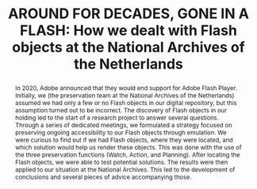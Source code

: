 ---
abstract: In 2020, Adobe announced that they would end support for Adobe Flash Player.
  Initially, we (the preservation team at the National Archives of the Netherlands)
  assumed we had only a few or no Flash objects in our digital repository, but this
  assumption turned out to be incorrect. The discovery of Flash objects in our holding
  led to the start of a research project to answer several questions. Through a series
  of dedicated meetings, we formulated a strategy focused on preserving ongoing accessibility
  to our Flash objects through emulation. We were curious to find out if we had Flash
  objects, where they were located, and which solution would help us render these
  objects. This was done with the use of the three preservation functions (Watch,
  Action, and Planning).  After locating the Flash objects, we were able to test potential
  solutions. The results were then applied to our situation at the National Archives.
  This led to the development of conclusions and several pieces of advice accompanying
  those.
creators:
- van Veenendaal, Remco
- Wijsman, Lotte
- Takema, Jacob
- Rappard, Marin
date: null
document_url: https://www.ideals.illinois.edu/items/128299/bitstreams/428963/data.pdf
grand_parent: iPRES
institutions: []
keywords:
- flash
- emulation
- migration
landing_page_url: https://hdl.handle.net/2142/121095
language: eng
layout: publication
license: CC-BY 4.0 International
notes_url: null
parent: iPRES 2023
publication_type: paper
size: null
slides_url: https://hdl.handle.net/2142/121595
source_name: iPRES
title: 'AROUND FOR DECADES, GONE IN A FLASH: How we dealt with Flash objects at the
  National Archives of the Netherlands'
year: 2023
---